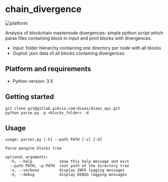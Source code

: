 # chain_divergence

![platform](https://img.shields.io/badge/python-3.X-blue.svg)

Analysis of blockchain masternode divergences: simple python script which parse files containing block in input and print blocks with divergences.

* Input: folder hierarchy containing one directory per node with all blocks
* Ouptut: json data of all blocks containing divergences

## Platform and requirements

* Python version: 3.X

## Getting started

```
git clone git@gitlab.pikcio.com:diaas/diaas_api.git
python parse.py -p <blocks_folder> -d
```
    
## Usage 

```
usage: parser.py [-h] --path PATH [-v] [-d]

Parse pengine blocks tree

optional arguments:
  -h, --help            show this help message and exit
  --path PATH, -p PATH  root path of the directory tree
  -v, --verbose         display INFO logging messages
  -d, --debug           display DEBUG logging messages
```
